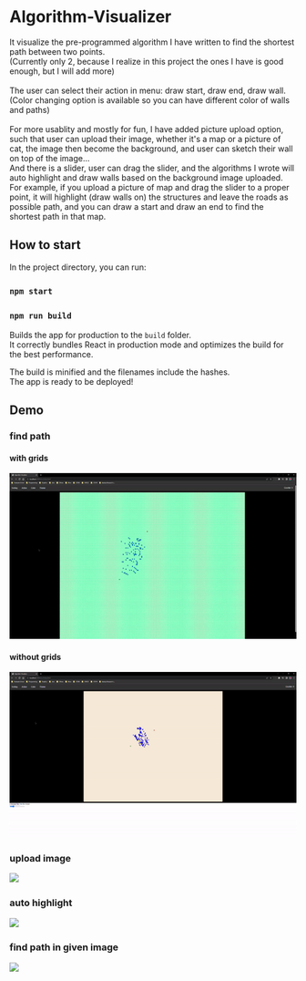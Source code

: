 # Algorithm-Visualizer
It visualize the pre-programmed algorithm I have written to find the shortest path between two points. <br>
(Currently only 2, because I realize in this project the ones I have is good enough, but I will add more)<br> <br>
The user can select their action in menu: draw start, draw end, draw wall. <br>
(Color changing option is available so you can have different color of walls and paths) <br> <br>
For more usablity and mostly for fun, I have added picture upload option, such that user can upload their image, whether it's a map or a picture of cat, 
the image then become the background, and user can sketch their wall on top of the image...<br>
And there is a slider, user can drag the slider, and the algorithms I wrote will auto highlight and draw walls based on the background image uploaded. <br>
For example, if you upload a picture of map and drag the slider to a proper point, it will highlight (draw walls on) the structures and leave the roads as possible path, 
and you can draw a start and draw an end to find the shortest path in that map.

## How to start
In the project directory, you can run:

### `npm start`

### `npm run build`

Builds the app for production to the `build` folder.\
It correctly bundles React in production mode and optimizes the build for the best performance.

The build is minified and the filenames include the hashes.\
The app is ready to be deployed!

## Demo

### find path
#### with grids
<img src='./src/images/findPath1.gif'/>

#### without grids
<img src='./src/images/findPath2.gif'/>

### upload image
<img src='./src/images/uploadImg.gif'/>

### auto highlight
<img src='./src/images/auto-highlight.gif'/>

### find path in given image
<img src='./src/images/findPath3.gif'/>
